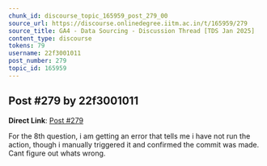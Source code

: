 ```yaml
---
chunk_id: discourse_topic_165959_post_279_00
source_url: https://discourse.onlinedegree.iitm.ac.in/t/165959/279
source_title: GA4 - Data Sourcing - Discussion Thread [TDS Jan 2025]
content_type: discourse
tokens: 79
username: 22f3001011
post_number: 279
topic_id: 165959
---
```


## Post #279 by 22f3001011

**Direct Link**: [Post #279](https://discourse.onlinedegree.iitm.ac.in/t/165959/279)

For the 8th question, i am getting an error that tells me i have not run the action, though i manually triggered it and confirmed the commit was made. Cant figure out whats wrong.
